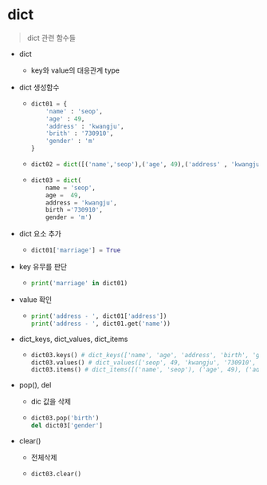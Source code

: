 # dict

> dict 관련 함수들



- dict

  - key와 value의 대응관계 type

- dict 생성함수 

  - ```python
    dict01 = {
        'name' : 'seop',
        'age' : 49,
        'address' : 'kwangju',
        'brith' : '730910',
        'gender' : 'm'
    }
    ```

  - ```python
    dict02 = dict([('name','seop'),('age', 49),('address' , 'kwangju'),('brith','730910'),('gender','m')])
    ```

  - ```python
    dict03 = dict(
        name = 'seop',
        age =  49,
        address = 'kwangju',
        birth ='730910',
        gender = 'm')
    ```

- dict 요소 추가

  - ```python
    dict01['marriage'] = True
    ```

- key 유무를 판단

  - ```python 
    print('marriage' in dict01)
    ```

- value 확인

  - ```python
    print('address - ', dict01['address'])
    print('address - ', dict01.get('name'))
    ```

- dict_keys, dict_values, dict_items

  - ```python
    dict03.keys() # dict_keys(['name', 'age', 'address', 'birth', 'gender']
    dict03.values() # dict_values(['seop', 49, 'kwangju', '730910', 'm'])
    dict03.items() # dict_items([('name', 'seop'), ('age', 49), ('address', 'kwangju'), ('birth', '730910'), ('gender', 'm')])
    ```

- pop(), del

  - dic 값을 삭제

  - ```python
    dict03.pop('birth')
    del dict03['gender']
    ```

- clear()

  - 전체삭제

  - ```python
    dict03.clear()
    ```

